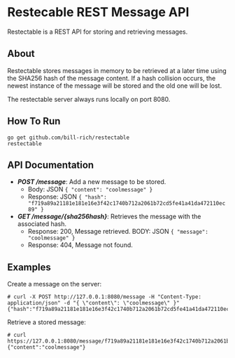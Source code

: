 # Restecable REST Message API
Restectable is a REST API for storing and retrieving messages.

## About
Restectable stores messages in memory to be retrieved at a later time using the
SHA256 hash of the message content. If a hash collision occurs, the newest
instance of the message will be stored and the old one will be lost.

The restectable server always runs locally on port 8080.

## How To Run

```
go get github.com/bill-rich/restectable
restectable
```

## API Documentation

* ***POST /message***: Add a new message to be stored.
  * Body: JSON ```{ "content": "coolmessage" }```
  * Response: JSON ```{ "hash": "f719a89a21181e181e16e3f42c1740b712a2061b72cd5fe41a41da472110ec89" }```
* ***GET /message/{sha256hash}***: Retrieves the message with the associated
  hash.
  * Response: 200, Message retrieved. BODY: JSON ```{ "message": "coolmessage" }```
  * Response: 404, Message not found.


## Examples

Create a message on the server:
```
# curl -X POST http://127.0.0.1:8080/message -H "Content-Type: application/json" -d "{ \"content\": \"coolmessage\" }"
{"hash":"f719a89a21181e181e16e3f42c1740b712a2061b72cd5fe41a41da472110ec89"}
```

Retrieve a stored message:
```
# curl https://127.0.0.1:8080/message/f719a89a21181e181e16e3f42c1740b712a2061b72cd5fe41a41da472110ec89
{"content":"coolmessage"}
```

